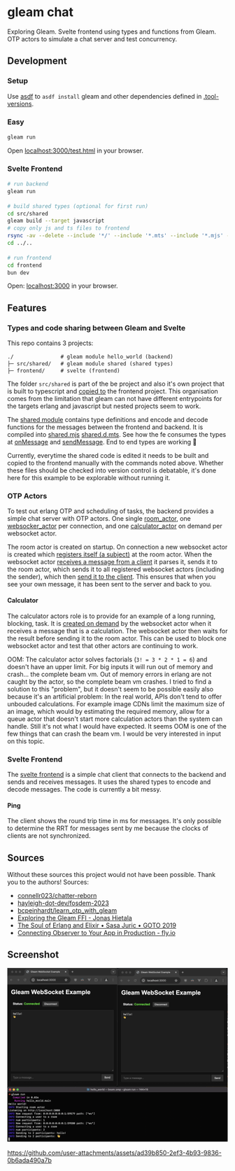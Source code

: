 # gleam chat

Exploring Gleam. Svelte frontend using types and functions from Gleam. OTP actors to simulate a chat server and test concurrency.

## Development

### Setup
Use [asdf](https://asdf-vm.com/guide/getting-started.html) to `asdf install` gleam and other dependencies defined in [.tool-versions](./.tool-versions).

### Easy
```sh
gleam run
```
Open [localhost:3000/test.html](http://localhost:3000/test.html) in your browser.

### Svelte Frontend
```sh
# run backend
gleam run

# build shared types (optional for first run)
cd src/shared
gleam build --target javascript
# copy only js and ts files to frontend
rsync -av --delete --include '*/' --include '*.mts' --include '*.mjs' --include 'gleam_version' --exclude '*' build/dev/javascript/ ../../frontend/src/generated/
cd ../..

# run frontend
cd frontend
bun dev
```

Open: [localhost:3000](http://localhost:3000) in your browser.

## Features

### Types and code sharing between Gleam and Svelte
This repo contains 3 projects:
```
./               # gleam module hello_world (backend)
├─ src/shared/   # gleam module shared (shared types)
├─ frontend/     # svelte (frontend)
```
The folder `src/shared` is part of the be project and also it's own project that is built to typescript and [copied to](./frontend/src/generated/) the frontend project. This organisation comes from the limitation that gleam can not have different entrypoints for the targets erlang and javascript but nested projects seem to work.

The [shared module](src/shared/src/shared.gleam) contains type definitions and encode and decode functions for the messages between the frontend and backend. It is compiled into [shared.mjs](./frontend/src/generated/shared/shared.mjs) [shared.d.mts](./frontend/src/generated/shared/shared.d.mts). See how the fe consumes the types at [onMessage](./frontend/src/Chat.svelte#L58) and [sendMessage](./frontend/src/Chat.svelte#L140). 
End to end types are working 🎉

Currently, everytime the shared code is edited it needs to be built and copied to the frontend manually with the commands noted above. Whether these files should be checked into version control is debatable, it's done here for this example to be explorable without running it.


### OTP Actors
To test out erlang OTP and scheduling of tasks, the backend provides a simple chat server with OTP actors. One single [room_actor](./src/actors/room_actor.gleam), one [websocker_actor](./src/actors/websocket_actor.gleam) per connection, and one [calculator_actor](./src/actors/calculator_actor.gleam) on demand per websocket actor.

The room actor is created on startup. On connection a new websocket actor is created which [registers itself (a subject)](./src/actors/websocket_actor.gleam#L52) at the room actor. When the websocket actor [receives a message from a client](./src/actors/websocket_actor.gleam#L82) it parses it, sends it to the room actor, which sends it to all registered websocket actors (including the sender), which then [send it to the client](./src/actors/websocket_actor.gleam#L72). This ensures that when you see your own message, it has been sent to the server and back to you.


#### Calculator
The calculator actors role is to provide for an example of a long running, blocking, task. It is [created on demand](./src/actors/websocket_actor.gleam#L127) by the websocket actor when it receives a message that is a calculation. The websocket actor then waits for the result before sending it to the room actor. This can be used to block one websocket actor and test that other actors are continuing to work.

OOM: The calculator actor solves factorials (`3! = 3 * 2 * 1 = 6`) and doesn't have an upper limit. For big inputs it will run out of memory and crash... the complete beam vm. Out of memory errors in erlang are not caught by the actor, so the complete beam vm crashes. I tried to find a solution to this "problem", but it doesn't seem to be possible easily also because it's an artificial problem: In the real world, APIs don't tend to offer unbouded calculations. For example image CDNs limit the maximum size of an image, which would by estimating the required memory, allow for a queue actor that doesn't start more calculation actors than the system can handle. Still it's not what I would have expected. It seems OOM is one of the few things that can crash the beam vm. I would be very interested in input on this topic.


### Svelte Frontend
The [svelte frontend](./frontend/src/) is a simple chat client that connects to the backend and sends and receives messages. It uses the shared types to encode and decode messages. The code is currently a bit messy.

#### Ping
The client shows the round trip time in ms for messages. It's only possible to determine the RRT for messages sent by me because the clocks of clients are not synchronized.


## Sources
Without these sources this project would not have been possible. Thank you to the authors!
Sources:
- [connellr023/chatter-reborn](https://github.com/connellr023/chatter-reborn)
- [hayleigh-dot-dev/fosdem-2023](https://github.com/hayleigh-dot-dev/fosdem-2023)
- [bcpeinhardt/learn_otp_with_gleam](https://github.com/bcpeinhardt/learn_otp_with_gleam)
- [Exploring the Gleam FFI - Jonas Hietala](https://www.jonashietala.se/blog/2024/01/11/exploring_the_gleam_ffi)
- [The Soul of Erlang and Elixir • Sasa Juric • GOTO 2019](https://www.youtube.com/watch?v=JvBT4XBdoUE)
- [Connecting Observer to Your App in Production - fly.io](https://fly.io/docs/elixir/advanced-guides/connect-observer-to-your-app/)

## Screenshot

![Screenshot](./docs/screenshot.png)



https://github.com/user-attachments/assets/ad39b850-2ef3-4b93-9836-0b6ada490a7b

